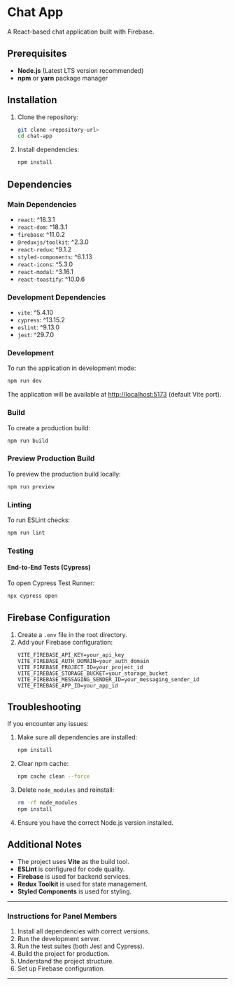 # Chat App

A React-based chat application built with Firebase.

## Prerequisites

- **Node.js** (Latest LTS version recommended)  
- **npm** or **yarn** package manager  

## Installation

1. Clone the repository:  
   ```bash
   git clone <repository-url>
   cd chat-app
   ```

2. Install dependencies:  
   ```bash
   npm install
   ```

## Dependencies

### Main Dependencies
- `react`: ^18.3.1  
- `react-dom`: ^18.3.1  
- `firebase`: ^11.0.2  
- `@reduxjs/toolkit`: ^2.3.0  
- `react-redux`: ^9.1.2  
- `styled-components`: ^6.1.13  
- `react-icons`: ^5.3.0  
- `react-modal`: ^3.16.1  
- `react-toastify`: ^10.0.6  

### Development Dependencies
- `vite`: ^5.4.10  
- `cypress`: ^13.15.2  
- `eslint`: ^9.13.0  
- `jest`: ^29.7.0  

### Development
To run the application in development mode:  
```bash
npm run dev
```
The application will be available at [http://localhost:5173](http://localhost:5173) (default Vite port).

### Build
To create a production build:  
```bash
npm run build
```

### Preview Production Build
To preview the production build locally:  
```bash
npm run preview
```

### Linting
To run ESLint checks:  
```bash
npm run lint
```

### Testing

#### End-to-End Tests (Cypress)
To open Cypress Test Runner:  
```bash
npx cypress open
```

## Firebase Configuration

1. Create a `.env` file in the root directory.
2. Add your Firebase configuration:
   ```
   VITE_FIREBASE_API_KEY=your_api_key
   VITE_FIREBASE_AUTH_DOMAIN=your_auth_domain
   VITE_FIREBASE_PROJECT_ID=your_project_id
   VITE_FIREBASE_STORAGE_BUCKET=your_storage_bucket
   VITE_FIREBASE_MESSAGING_SENDER_ID=your_messaging_sender_id
   VITE_FIREBASE_APP_ID=your_app_id
   ```

## Troubleshooting

If you encounter any issues:  
1. Make sure all dependencies are installed:  
   ```bash
   npm install
   ```
2. Clear npm cache:  
   ```bash
   npm cache clean --force
   ```
3. Delete `node_modules` and reinstall:  
   ```bash
   rm -rf node_modules
   npm install
   ```
4. Ensure you have the correct Node.js version installed.

## Additional Notes

- The project uses **Vite** as the build tool.  
- **ESLint** is configured for code quality.  
- **Firebase** is used for backend services.  
- **Redux Toolkit** is used for state management.  
- **Styled Components** is used for styling.

---

### Instructions for Panel Members

1. Install all dependencies with correct versions.  
2. Run the development server.  
3. Run the test suites (both Jest and Cypress).  
4. Build the project for production.  
5. Understand the project structure.  
6. Set up Firebase configuration.

---
